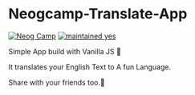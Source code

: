 # Neogcamp-Translate-App
[![Neog Camp](https://img.shields.io/badge/Neog-camp-brightgreen)]() 
[![maintained yes](https://img.shields.io/badge/maintained-yes-blue)]() 


Simple App build with Vanilla JS 🍨

It translates your English Text to A fun Language.

Share with your friends too.:handshake:
